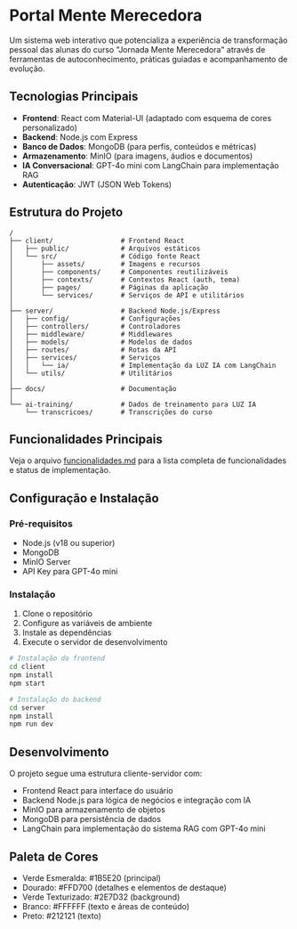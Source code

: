 # Portal Mente Merecedora

Um sistema web interativo que potencializa a experiência de transformação pessoal das alunas do curso "Jornada Mente Merecedora" através de ferramentas de autoconhecimento, práticas guiadas e acompanhamento de evolução.

## Tecnologias Principais

- **Frontend**: React com Material-UI (adaptado com esquema de cores personalizado)
- **Backend**: Node.js com Express
- **Banco de Dados**: MongoDB (para perfis, conteúdos e métricas)
- **Armazenamento**: MinIO (para imagens, áudios e documentos)
- **IA Conversacional**: GPT-4o mini com LangChain para implementação RAG
- **Autenticação**: JWT (JSON Web Tokens)

## Estrutura do Projeto

```
/
├── client/                 # Frontend React
│   ├── public/             # Arquivos estáticos
│   └── src/                # Código fonte React
│       ├── assets/         # Imagens e recursos
│       ├── components/     # Componentes reutilizáveis
│       ├── contexts/       # Contextos React (auth, tema)
│       ├── pages/          # Páginas da aplicação
│       └── services/       # Serviços de API e utilitários
│
├── server/                 # Backend Node.js/Express
│   ├── config/             # Configurações
│   ├── controllers/        # Controladores
│   ├── middleware/         # Middlewares
│   ├── models/             # Modelos de dados
│   ├── routes/             # Rotas da API
│   ├── services/           # Serviços
│   │   └── ia/             # Implementação da LUZ IA com LangChain
│   └── utils/              # Utilitários
│
├── docs/                   # Documentação
│
└── ai-training/            # Dados de treinamento para LUZ IA
    └── transcricoes/       # Transcrições do curso
```

## Funcionalidades Principais

Veja o arquivo [funcionalidades.md](./funcionalidades.md) para a lista completa de funcionalidades e status de implementação.

## Configuração e Instalação

### Pré-requisitos

- Node.js (v18 ou superior)
- MongoDB
- MinIO Server
- API Key para GPT-4o mini

### Instalação

1. Clone o repositório
2. Configure as variáveis de ambiente
3. Instale as dependências
4. Execute o servidor de desenvolvimento

```bash
# Instalação do frontend
cd client
npm install
npm start

# Instalação do backend
cd server
npm install
npm run dev
```

## Desenvolvimento

O projeto segue uma estrutura cliente-servidor com:
- Frontend React para interface do usuário
- Backend Node.js para lógica de negócios e integração com IA
- MinIO para armazenamento de objetos
- MongoDB para persistência de dados
- LangChain para implementação do sistema RAG com GPT-4o mini

## Paleta de Cores

- Verde Esmeralda: #1B5E20 (principal)
- Dourado: #FFD700 (detalhes e elementos de destaque)
- Verde Texturizado: #2E7D32 (background)
- Branco: #FFFFFF (texto e áreas de conteúdo)
- Preto: #212121 (texto)
